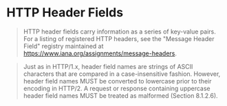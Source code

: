 # HTTP Header Fields
> HTTP header fields carry information as a series of key-value pairs. For a listing of registered HTTP headers, see the "Message Header Field" registry maintained at <https://www.iana.org/assignments/message-headers>.

> Just as in HTTP/1.x, header field names are strings of ASCII characters that are compared in a case-insensitive fashion. However, header field names MUST be converted to lowercase prior to their encoding in HTTP/2. A request or response containing uppercase header field names MUST be treated as malformed (Section 8.1.2.6).